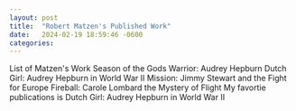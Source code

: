 ```yaml
---
layout: post
title:  "Robert Matzen's Published Work"
date:   2024-02-19 18:59:46 -0600
categories: 
---
```

List of Matzen's Work
Season of the Gods
Warrior: Audrey Hepburn
Dutch Girl: Audrey Hepburn in World War II
Mission: Jimmy Stewart and the Fight for Europe 
Fireball: Carole Lombard 
the Mystery of Flight
My favortie publications is Dutch Girl: Audrey Hepburn in World War II
